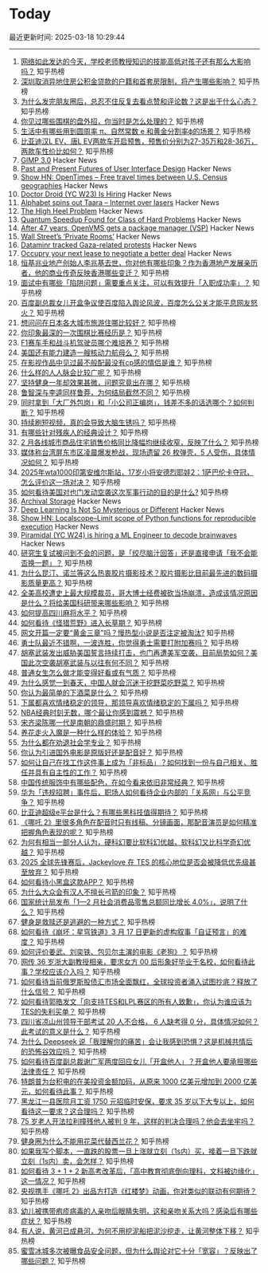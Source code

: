 # Today

最近更新时间: 2025-03-18 10:29:44

--- 
1. [网络如此发达的今天，学校老师教授知识的技能高低对孩子还有那么大影响吗？](https://www.zhihu.com/question/15136305510) 知乎热榜
2. [深圳取消异地住房公积金贷款的户籍和首套房限制，将产生哪些影响？](https://www.zhihu.com/question/15088210528) 知乎热榜
3. [为什么发完朋友圈后，总忍不住反复去看点赞和评论数？这是出于什么心态？](https://www.zhihu.com/question/14350515269) 知乎热榜
4. [你见过哪些围棋的盘外招，你当时是怎么处理的？](https://www.zhihu.com/question/36130952) 知乎热榜
5. [生活中有哪些用到圆周率 π、自然常数 e 和黄金分割率ϕ的场景？](https://www.zhihu.com/question/14846881970) 知乎热榜
6. [比亚迪汉L EV、唐L EV两款车开启预售，预售价分别为27-35万和28-36万，两款车性价比如何？](https://www.zhihu.com/question/15223105236) 知乎热榜
7. [GIMP 3.0](https://testing.gimp.org/news/2025/03/16/gimp-3-0-released/) Hacker News
8. [Past and Present Futures of User Interface Design](https://www.datagubbe.se/futui/) Hacker News
9. [Show HN: OpenTimes – Free travel times between U.S. Census geographies](https://opentimes.org) Hacker News
10. [Doctor Droid (YC W23) Is Hiring](https://www.ycombinator.com/companies/doctor-droid/jobs/2v9x6QW-ai-lead) Hacker News
11. [Alphabet spins out Taara – Internet over lasers](https://x.company/blog/posts/taara-graduation/) Hacker News
12. [The High Heel Problem](https://simonschreibt.de/gat/the-high-heel-problem/) Hacker News
13. [Quantum Speedup Found for Class of Hard Problems](https://www.quantamagazine.org/quantum-speedup-found-for-huge-class-of-hard-problems-20250317/) Hacker News
14. [After 47 years, OpenVMS gets a package manager (VSP)](https://raymii.org/s/blog/After_47_years_OpenVMS_gets_a_package_manager_VSP.html) Hacker News
15. [Wall Street’s ‘Private Rooms’](https://www.bloomberg.com/news/features/2025-03-16/wall-street-s-dark-pools-grow-murkier-with-private-rooms) Hacker News
16. [Dataminr tracked Gaza-related protests](https://theintercept.com/2025/03/17/lapd-surveillance-gaza-palestine-protests-dataminr/) Hacker News
17. [Occupry your next lease to negotiate a better deal](https://occupry.com) Hacker News
18. [恒基兆业地产创始人李兆基去世，你对他有哪些印象？作为香港地产发展亲历者，他的商业传奇反映香港哪些变迁？](https://www.zhihu.com/question/15210626328) 知乎热榜
19. [面试中有哪些「陷阱问题」需要重点关注，可以有效提升「入职成功率」？](https://www.zhihu.com/question/14325024157) 知乎热榜
20. [百度副总裁女儿开盒争议使百度陷入舆论风波，百度怎么公关才能平息网友怒火？](https://www.zhihu.com/question/15216755604) 知乎热榜
21. [想问问在日本各大城市旅游住哪比较好？](https://www.zhihu.com/question/14826529695) 知乎热榜
22. [你印象最深的一次围棋比赛经历是？](https://www.zhihu.com/question/369864217) 知乎热榜
23. [F1赛车手和战斗机驾驶员哪个难培养？](https://www.zhihu.com/question/432677690) 知乎热榜
24. [美国还有能力建造一艘核动力航母么？](https://www.zhihu.com/question/655321733) 知乎热榜
25. [在影视作品中见过最不般配最没有cp感的情侣是谁？](https://www.zhihu.com/question/264974217) 知乎热榜
26. [什么样的人人脉会比较广呢？](https://www.zhihu.com/question/356132852) 知乎热榜
27. [坚持健身一年却效果甚微，问题究竟出在哪？](https://www.zhihu.com/question/14606176071) 知乎热榜
28. [鲁智深与李逵同样鲁莽，为何结局截然不同？](https://www.zhihu.com/question/14674645264) 知乎热榜
29. [同时拿到「大厂外包岗」和「小公司正编岗」，钱差不多的话选哪个？如何判断？](https://www.zhihu.com/question/14938080031) 知乎热榜
30. [持续刷短视频，真的会导致大脑生锈吗？](https://www.zhihu.com/question/12611891042) 知乎热榜
31. [有哪些针对残疾人的经典设计？](https://www.zhihu.com/question/21950633) 知乎热榜
32. [2 月各线城市商品住宅销售价格同比降幅均继续收窄，反映了什么？](https://www.zhihu.com/question/15156552297) 知乎热榜
33. [媒体称台湾屏东市区凌晨爆发枪战，现场遗留 26 枚弹壳，5 人受伤，具体情况如何？](https://www.zhihu.com/question/15152283467) 知乎热榜
34. [2025年wta1000印第安维尔斯站，17岁小将安德烈耶娃2：1萨巴伦卡夺冠，怎么评价这一场对决？](https://www.zhihu.com/question/15148789235) 知乎热榜
35. [如何看待美国对也门发动空袭这次军事行动的目的是什么?](https://www.zhihu.com/question/15086484162) 知乎热榜
36. [Archival Storage](https://blog.dshr.org/2025/03/archival-storage.html) Hacker News
37. [Deep Learning Is Not So Mysterious or Different](https://arxiv.org/abs/2503.02113) Hacker News
38. [Show HN: Localscope–Limit scope of Python functions for reproducible execution](https://localscope.readthedocs.io/en/latest/) Hacker News
39. [Piramidal (YC W24) is hiring a ML Engineer to decode brainwaves](https://www.ycombinator.com/companies/piramidal/jobs/neQ9JaN-research-engineer-foundational-ai) Hacker News
40. [研究生复试被问到不会的问题，是「绞尽脑汁回答」还是直接申请「我不会能否换一题」？](https://www.zhihu.com/question/14566617957) 知乎热榜
41. [为什么昆汀、诺兰等这么热衷胶片摄影技术？胶片摄影比目前最先进的数码摄影质量更高？](https://www.zhihu.com/question/24696635) 知乎热榜
42. [全美高校遭史上最大规模裁员，哥大博士经费被砍当场崩溃，造成该情况原因是什么？将给美国科研带来哪些影响？](https://www.zhihu.com/question/15158950086) 知乎热榜
43. [如何提高四川麻将水平？](https://www.zhihu.com/question/22723033) 知乎热榜
44. [如何看待《怪猎荒野》进入长草期？](https://www.zhihu.com/question/15081636936) 知乎热榜
45. [网文开篇一定要“黄金三章”吗？慢热型小说是否注定被淘汰?](https://www.zhihu.com/question/1882681773923738842) 知乎热榜
46. [勇士队最近不错啊，一波连胜，你觉得勇士需要打附加赛吗？](https://www.zhihu.com/question/15089690063) 知乎热榜
47. [胡塞武装发出威胁美国誓言持续打击，也门再遭美军空袭，目前局势如何？美国此次空袭胡塞武装与以往有何不同？](https://www.zhihu.com/question/15149302115) 知乎热榜
48. [普通女生怎么做才能变得好看或有气质？](https://www.zhihu.com/question/13965013708) 知乎热榜
49. [为什么感觉一到春天，中国人就会沉迷于挖野菜吃野菜？](https://www.zhihu.com/question/14603139271) 知乎热榜
50. [你认为最简单的下酒菜是什么？](https://www.zhihu.com/question/664680497) 知乎热榜
51. [下属都喜欢情绪稳定的领导，那领导喜欢情绪稳定的下属吗？](https://www.zhihu.com/question/14911466615) 知乎热榜
52. [NBA经典时刻无数，哪个最让你感到震撼？](https://www.zhihu.com/question/430640896) 知乎热榜
53. [宋齐梁陈哪一代是南朝的鼎盛时期？](https://www.zhihu.com/question/20378471) 知乎热榜
54. [养花走火入魔是一种什么样的体验？](https://www.zhihu.com/question/57358673) 知乎热榜
55. [为什么都在劝退社会学专业？](https://www.zhihu.com/question/14915930385) 知乎热榜
56. [你认为引进国外电影是原版好还是配音好？](https://www.zhihu.com/question/14527638087) 知乎热榜
57. [如何让自己在找工作这件事上成为「非标品」？如何找到一份与自己相关、胜任并具有自主性的工作？](https://www.zhihu.com/question/14766780422) 知乎热榜
58. [中国传统服饰中有哪些配色，在如今看来依旧非常经典？](https://www.zhihu.com/question/13545340683) 知乎热榜
59. [华为「违规招聘」事件后，职场人如何看待企业内部的「关系网」与公平竞争？](https://www.zhihu.com/question/14754188287) 知乎热榜
60. [比亚迪超级e平台是什么？有哪些黑科技值得期待？](https://www.zhihu.com/question/15198264325) 知乎热榜
61. [《哪吒 2》里很多角色在配音时只有线稿、分镜画面，那配音演员是如何精准把握角色表现的呢？](https://www.zhihu.com/question/14219931715) 知乎热榜
62. [为何有相当一部分人认为，硬科幻要比软科幻优越，软科幻又比科学奇幻优越？](https://www.zhihu.com/question/14905813427) 知乎热榜
63. [2025 全球先锋赛后，Jackeylove 在 TES 的核心地位是否会被降低优先级甚至放弃？](https://www.zhihu.com/question/15056885943) 知乎热榜
64. [如何看待小黑盒这款APP？](https://www.zhihu.com/question/269342720) 知乎热榜
65. [为什么大众会有汉人不擅长弓箭的印象？](https://www.zhihu.com/question/14988950390) 知乎热榜
66. [国家统计局发布「1—2 月社会消费品零售总额同比增长 4.0%」，说明了什么？](https://www.zhihu.com/question/15167749602) 知乎热榜
67. [健身是救赎还是逃避的一种方式？](https://www.zhihu.com/question/14817042641) 知乎热榜
68. [如何看待《崩坏：星穹铁道》3 月 17 日更新的虚构叙事「自证预言」的难度？](https://www.zhihu.com/question/1884862918866219729) 知乎热榜
69. [如何评价姜武、刘奕铁、包贝尔主演的电影《老狗》？](https://www.zhihu.com/question/14874752775) 知乎热榜
70. [网传 36 岁浙大副教授相亲，要求女方 00 后形象好毕业于名校，如何看待此事？学校应该介入吗？](https://www.zhihu.com/question/15195695402) 知乎热榜
71. [如何看待当前俄罗斯股债汇市场全面飘红，全球投资者涌入试图抄底？释放了什么信号？](https://www.zhihu.com/question/14910471703) 知乎热榜
72. [如何看待郭皓发文「向支持TES和LPL赛区的所有人致歉」，你认为谁应该为TES的失利买单？](https://www.zhihu.com/question/15212059539) 知乎热榜
73. [四川省凉山州领导干部考试 20 人不合格， 6 人缺考得 0 分，具体情况如何？此考试的意义是什么？](https://www.zhihu.com/question/15153946775) 知乎热榜
74. [为什么 Deepseek 说「我理解你的痛苦」会让我感到恐惧？这是机械共情后的恐怖谷效应吗？](https://www.zhihu.com/question/13321480250) 知乎热榜
75. [如何看待百度副总裁谢广军两度回应女儿「开盒他人」？开盒他人要承担哪些法律责任？](https://www.zhihu.com/question/15203312512) 知乎热榜
76. [特朗普为台积电的在美投资金额加码，从原来 1000 亿美元增加到 2000 亿美元，如何看待此事？](https://www.zhihu.com/question/15186836034) 知乎热榜
77. [黑龙江一县医院月工资 1750 元招临时安保，要求 35 岁以下大专以上，如何看待这一要求？这合理吗？](https://www.zhihu.com/question/15177426906) 知乎热榜
78. [75 岁老人开法拉利撞残他人被判 9 年，这样的判决合理吗？他会去坐牢吗？](https://www.zhihu.com/question/15113302596) 知乎热榜
79. [健身圈为什么不能用花菜代替西兰花？](https://www.zhihu.com/question/14768381995) 知乎热榜
80. [如果我写个脚本，一直跌的股票一旦上涨就立刻（1s内）买，接着一旦下跌就立刻（1s内）卖，会怎样？](https://www.zhihu.com/question/14788005414) 知乎热榜
81. [如何看待 3 + 1 + 2 新高考改革后，「高中教育彻底倒向理科，文科被边缘化」这一情况？](https://www.zhihu.com/question/15180997737) 知乎热榜
82. [央视携手《哪吒 2》出品方打造《红楼梦》动画，你对类似的联动有何期待？](https://www.zhihu.com/question/14741812503) 知乎热榜
83. [幼儿被携带疱疹病毒的人亲吻后眼睛失明，这和亲吻关系大吗？感染后有哪些症状？](https://www.zhihu.com/question/15130519173) 知乎热榜
84. [有人说，黄河已成悬河，为何不用挖泥船把泥沙挖走，让黄河整体下移？](https://www.zhihu.com/question/12718458871) 知乎热榜
85. [蜜雪冰城多次被曝食品安全问题，但为什么舆论对它十分「宽容」？反映出了哪些问题？](https://www.zhihu.com/question/15177193377) 知乎热榜

